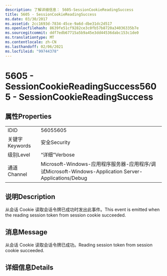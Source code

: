 ```yaml
---
description: 了解详细信息： 5605-SessionCookieReadingSuccess
title: 5605 - SessionCookieReadingSuccess
ms.date: 03/30/2017
ms.assetid: 2cc1693d-7834-45ce-9a6d-dbe31dc2d517
ms.openlocfilehash: 8639fe51cf9282ce3c0fb57b8720a34036335b7e
ms.sourcegitcommit: ddf7edb67715a5b9a45e3dd44536dabc153c1de0
ms.translationtype: MT
ms.contentlocale: zh-CN
ms.lasthandoff: 02/06/2021
ms.locfileid: "99744378"
---
```

# <a name="5605---sessioncookiereadingsuccess"></a><span data-ttu-id="cb0f2-103">5605 - SessionCookieReadingSuccess</span><span class="sxs-lookup"><span data-stu-id="cb0f2-103">5605 - SessionCookieReadingSuccess</span></span>

## <a name="properties"></a><span data-ttu-id="cb0f2-104">属性</span><span class="sxs-lookup"><span data-stu-id="cb0f2-104">Properties</span></span>  
  
|||  
|-|-|  
|<span data-ttu-id="cb0f2-105">ID</span><span class="sxs-lookup"><span data-stu-id="cb0f2-105">ID</span></span>|<span data-ttu-id="cb0f2-106">5605</span><span class="sxs-lookup"><span data-stu-id="cb0f2-106">5605</span></span>|  
|<span data-ttu-id="cb0f2-107">关键字</span><span class="sxs-lookup"><span data-stu-id="cb0f2-107">Keywords</span></span>|<span data-ttu-id="cb0f2-108">安全</span><span class="sxs-lookup"><span data-stu-id="cb0f2-108">Security</span></span>|  
|<span data-ttu-id="cb0f2-109">级别</span><span class="sxs-lookup"><span data-stu-id="cb0f2-109">Level</span></span>|<span data-ttu-id="cb0f2-110">“详细”</span><span class="sxs-lookup"><span data-stu-id="cb0f2-110">Verbose</span></span>|  
|<span data-ttu-id="cb0f2-111">通道</span><span class="sxs-lookup"><span data-stu-id="cb0f2-111">Channel</span></span>|<span data-ttu-id="cb0f2-112">Microsoft-Windows-应用程序服务器-应用程序/调试</span><span class="sxs-lookup"><span data-stu-id="cb0f2-112">Microsoft-Windows-Application Server-Applications/Debug</span></span>|  
  
## <a name="description"></a><span data-ttu-id="cb0f2-113">说明</span><span class="sxs-lookup"><span data-stu-id="cb0f2-113">Description</span></span>  

 <span data-ttu-id="cb0f2-114">从会话 Cookie 读取会话令牌已成功时发出此事件。</span><span class="sxs-lookup"><span data-stu-id="cb0f2-114">This event is emitted when the reading session token from session cookie succeeded.</span></span>  
  
## <a name="message"></a><span data-ttu-id="cb0f2-115">消息</span><span class="sxs-lookup"><span data-stu-id="cb0f2-115">Message</span></span>  

 <span data-ttu-id="cb0f2-116">从会话 Cookie 读取会话令牌已成功。</span><span class="sxs-lookup"><span data-stu-id="cb0f2-116">Reading session token from session cookie succeeded.</span></span>  
  
## <a name="details"></a><span data-ttu-id="cb0f2-117">详细信息</span><span class="sxs-lookup"><span data-stu-id="cb0f2-117">Details</span></span>
